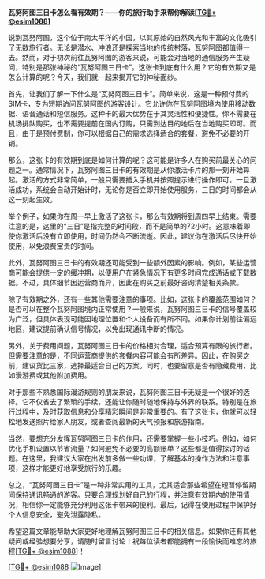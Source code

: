 **瓦努阿图三日卡怎么看有效期？——你的旅行助手来帮你解读[[TG💪+ @esim1088](https://t.me/s/esim1088)]**

说到瓦努阿图，这个位于南太平洋的小国，以其原始的自然风光和丰富的文化吸引了无数旅行者。无论是潜水、冲浪还是探索当地的传统村落，瓦努阿图都值得一去。然而，对于初次前往瓦努阿图的游客来说，可能会对当地的通信服务产生疑问，特别是那张神秘的“瓦努阿图三日卡”。这张卡到底有什么用？它的有效期又是怎么计算的呢？今天，我们就一起来揭开它的神秘面纱。

首先，让我们了解一下什么是“瓦努阿图三日卡”。简单来说，这是一种预付费的SIM卡，专为短期访问瓦努阿图的游客设计。它允许你在瓦努阿图境内使用移动数据、语音通话和短信服务。这种卡的最大优势在于其灵活性和便捷性。你不需要在机场排队购买，也不需要提前在国内订购，只需到达目的地后在当地购买即可。而且，由于是预付费制，你可以根据自己的需求选择适合的套餐，避免不必要的开销。

那么，这张卡的有效期到底是如何计算的呢？这可能是许多人在购买前最关心的问题之一。通常情况下，瓦努阿图三日卡的有效期是从你激活卡片的那一刻开始算起。激活的方式非常简单，一般只需要插入手机并按照提示进行操作即可。一旦激活成功，系统会自动开始计时，无论你是否立即开始使用服务，三日的时间都会从这一刻起生效。

举个例子，如果你在周一早上激活了这张卡，那么有效期将到周四早上结束。需要注意的是，这里的“三日”是指完整的时间段，而不是简单的72小时。这意味着即使你激活后没有立即使用，时间仍然会不断流逝。因此，建议你在激活后尽快开始使用，以免浪费宝贵的时间。

此外，瓦努阿图三日卡的有效期还可能受到一些额外因素的影响。例如，某些运营商可能会提供一定的缓冲期，以便用户在紧急情况下有更多时间完成通话或下载数据。不过，具体细节因运营商而异，因此在购买之前最好咨询清楚相关条款。

除了有效期之外，还有一些其他需要注意的事项。比如，这张卡的覆盖范围如何？是否可以在整个瓦努阿图境内正常使用？一般来说，瓦努阿图三日卡的信号覆盖较为广泛，但具体表现可能因地理位置和个人设备而有所不同。如果你计划前往偏远地区，建议提前确认信号情况，以免出现通讯中断的情况。

另外，关于费用问题，瓦努阿图三日卡的价格相对合理，适合预算有限的旅行者。但需要注意的是，不同运营商提供的套餐内容可能会有所差异。因此，在购买之前，建议货比三家，选择最适合自己的方案。同时，也要留意是否有隐藏费用，比如漫游费或其他附加费用。

对于那些不熟悉国际漫游规则的朋友来说，瓦努阿图三日卡无疑是一个很好的选择。它不仅省去了繁琐的手续，还能让你随时随地保持与外界的联系。特别是在旅行过程中，及时获取信息和分享精彩瞬间是非常重要的。有了这张卡，你就可以轻松地发送照片给家人朋友，或者查阅最新的天气预报和旅游指南。

当然，要想充分发挥瓦努阿图三日卡的作用，还需要掌握一些小技巧。例如，如何优化手机设置以节省流量？如何避免不必要的高额账单？这些都是值得探讨的话题。在这里，我建议大家在出发前多做一些功课，了解基本的操作方法和注意事项，这样才能更好地享受旅行的乐趣。

总之，“瓦努阿图三日卡”是一种非常实用的工具，尤其适合那些希望在短暂停留期间保持通讯畅通的游客。只要合理规划好自己的行程，并注意有效期内的使用情况，相信你一定能够充分利用这张卡带来的便利。最后，记得在使用过程中保护好个人信息安全，避免泄露隐私。

希望这篇文章能帮助大家更好地理解瓦努阿图三日卡的相关信息。如果你还有其他疑问或经验想要分享，请随时留言讨论！祝每位读者都能拥有一段愉快而难忘的旅程[[TG💪+ @esim1088](https://t.me/s/esim1088)]！

[[TG💪+ @esim1088](https://t.me/s/esim1088) ![Image](https://i.postimg.cc/4NQfJmqS/Snipaste-2025-05-13-00-14-12.png)]